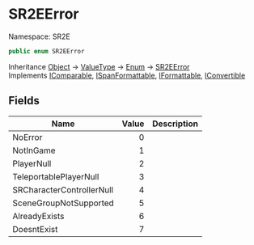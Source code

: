 # SR2EError

Namespace: SR2E

```csharp
public enum SR2EError
```

Inheritance [Object](https://docs.microsoft.com/en-us/dotnet/api/system.object) → [ValueType](https://docs.microsoft.com/en-us/dotnet/api/system.valuetype) → [Enum](https://docs.microsoft.com/en-us/dotnet/api/system.enum) → [SR2EError](/docs/dev/api-3.0.0-alpha.1/sr2e/sr2eerror)<br />
Implements [IComparable](https://docs.microsoft.com/en-us/dotnet/api/system.icomparable), [ISpanFormattable](https://docs.microsoft.com/en-us/dotnet/api/system.ispanformattable), [IFormattable](https://docs.microsoft.com/en-us/dotnet/api/system.iformattable), [IConvertible](https://docs.microsoft.com/en-us/dotnet/api/system.iconvertible)

## Fields

| Name | Value | Description |
| --- | --: | --- |
| NoError | 0 |  |
| NotInGame | 1 |  |
| PlayerNull | 2 |  |
| TeleportablePlayerNull | 3 |  |
| SRCharacterControllerNull | 4 |  |
| SceneGroupNotSupported | 5 |  |
| AlreadyExists | 6 |  |
| DoesntExist | 7 |  |
